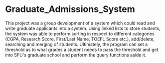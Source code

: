 # Graduate_Admissions_System
This project was a group development of a system which could read and write graduate applicants into a system. Using linked lists to store students, the system was able to perform sorting in respect to different categories (CGPA, Research Score, First/Last Name, TOEFL Score etc.), add/delete, searching and merging of students. Ultimately, the program can set a threshold as to what grades a student needs to pass the threshold and get into SFU's graduate school and perform the query functions aside it.
